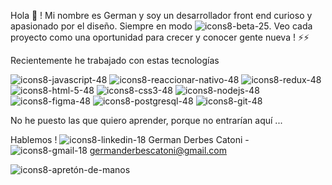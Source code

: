 Hola 👋  ! Mi nombre es German y soy un desarrollador front end curioso y apasionado por el diseño. Siempre en modo ![icons8-beta-25](https://user-images.githubusercontent.com/70720945/123649492-2bb7d680-d800-11eb-853c-9f57ad5f26e2.png). Veo cada proyecto como una oportunidad para crecer y conocer gente nueva ! ⚡⚡

Recientemente he trabajado con estas tecnologías

![icons8-javascript-48](https://user-images.githubusercontent.com/70720945/123646661-ccf15d80-d7fd-11eb-845a-6851d61c1b5e.png)
![icons8-reaccionar-nativo-48](https://user-images.githubusercontent.com/70720945/123645918-21e0a400-d7fd-11eb-80b0-132ee61b56c3.png)
![icons8-redux-48](https://user-images.githubusercontent.com/70720945/123646334-7e43c380-d7fd-11eb-89cd-8ce48863ad09.png)
![icons8-html-5-48](https://user-images.githubusercontent.com/70720945/123646354-826fe100-d7fd-11eb-9f6b-517aa9254d20.png)
![icons8-css3-48](https://user-images.githubusercontent.com/70720945/123646371-869bfe80-d7fd-11eb-886e-18873aad4a43.png)
![icons8-nodejs-48](https://user-images.githubusercontent.com/70720945/123646790-e72b3b80-d7fd-11eb-88ab-631eb8029064.png)
![icons8-figma-48](https://user-images.githubusercontent.com/70720945/123646979-13df5300-d7fe-11eb-8abd-e17fcc91657e.png)
![icons8-postgresql-48](https://user-images.githubusercontent.com/70720945/123647296-599c1b80-d7fe-11eb-9315-677bdc571055.png)
![icons8-git-48](https://user-images.githubusercontent.com/70720945/123652188-75a1bc00-d802-11eb-980b-9d0adda21107.png)

No he puesto las que quiero aprender, porque no entrarían aquí ... 

Hablemos !
![icons8-linkedin-18](https://user-images.githubusercontent.com/70720945/123649964-8cdfaa00-d800-11eb-9bc8-aab594f15b59.png)
German Derbes Catoni   -  ![icons8-gmail-18](https://user-images.githubusercontent.com/70720945/123650687-30c95580-d801-11eb-9614-1369ff560bea.png)
germanderbescatoni@gmail.com

![icons8-apretón-de-manos](https://user-images.githubusercontent.com/70720945/123645103-66b80b00-d7fc-11eb-8da5-0a3f5303264b.gif)



